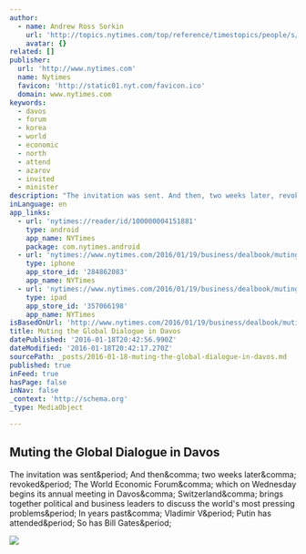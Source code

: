 ```yaml
---
author:
  - name: Andrew Ross Sorkin
    url: 'http://topics.nytimes.com/top/reference/timestopics/people/s/andrew_ross_sorkin/index.html'
    avatar: {}
related: []
publisher:
  url: 'http://www.nytimes.com'
  name: Nytimes
  favicon: 'http://static01.nyt.com/favicon.ico'
  domain: www.nytimes.com
keywords:
  - davos
  - forum
  - korea
  - world
  - economic
  - north
  - attend
  - azarov
  - invited
  - minister
description: "The invitation was sent. And then, two weeks later, revoked. The World Economic Forum, which on Wednesday begins its annual meeting in Davos, Switzerland, brings together political and business leaders to discuss the world's most pressing problems. In years past, Vladimir V. Putin has attended. So has Bill Gates."
inLanguage: en
app_links:
  - url: 'nytimes://reader/id/100000004151881'
    type: android
    app_name: NYTimes
    package: com.nytimes.android
  - url: 'nytimes://www.nytimes.com/2016/01/19/business/dealbook/muting-the-global-dialogue-in-davos.html'
    type: iphone
    app_store_id: '284862083'
    app_name: NYTimes
  - url: 'nytimes://www.nytimes.com/2016/01/19/business/dealbook/muting-the-global-dialogue-in-davos.html'
    type: ipad
    app_store_id: '357066198'
    app_name: NYTimes
isBasedOnUrl: 'http://www.nytimes.com/2016/01/19/business/dealbook/muting-the-global-dialogue-in-davos.html?_r=0'
title: Muting the Global Dialogue in Davos
datePublished: '2016-01-18T20:42:56.990Z'
dateModified: '2016-01-18T20:42:17.270Z'
sourcePath: _posts/2016-01-18-muting-the-global-dialogue-in-davos.md
published: true
inFeed: true
hasPage: false
inNav: false
_context: 'http://schema.org'
_type: MediaObject

---
```

<article style=""><h1>Muting the Global Dialogue in Davos</h1><p>The invitation was sent&amp;period; And then&amp;comma; two weeks later&amp;comma; revoked&amp;period; The World Economic Forum&amp;comma; which on Wednesday begins its annual meeting in Davos&amp;comma; Switzerland&amp;comma; brings together political and business leaders to discuss the world's most pressing problems&amp;period; In years past&amp;comma; Vladimir V&amp;period; Putin has attended&amp;period; So has Bill Gates&amp;period;</p><img src="http://static01.nyt.com/images/2016/01/19/business/19sorkin-web1/19sorkin-web1-facebookJumbo.jpg" /></article>